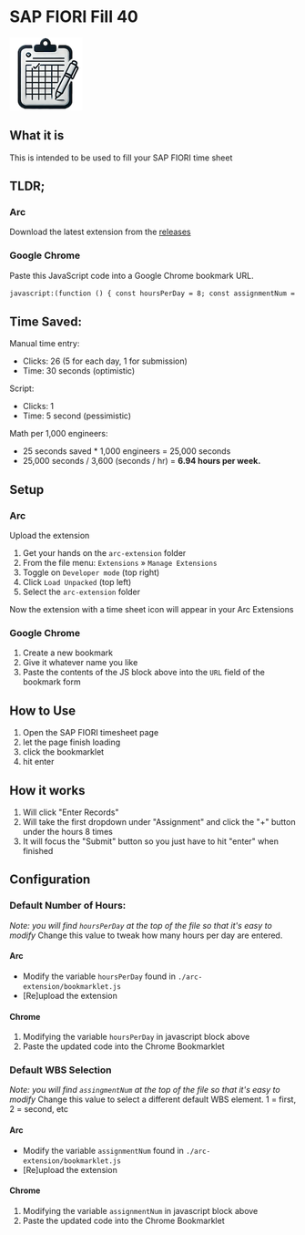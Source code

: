 # SAP FIORI Fill 40

<div>
   <img src="./arc-extension/icon-128.png" alt="Icon" />
</div>

## What it is

This is intended to be used to fill your SAP FIORI time sheet

## TLDR;

### Arc

Download the latest extension from the [releases](https://github.com/ncharris93/sap-fiori-fill-40/releases)

### Google Chrome

Paste this JavaScript code into a Google Chrome bookmark URL.

<!-- Markdown so that it doesn't get formatted to be multiline -->

```markdown
javascript:(function () { const hoursPerDay = 8; const assignmentNum = 1; const days = ['Monday', 'Tuesday', 'Wednesday', 'Thursday', 'Friday']; const elementIdRegex = { assignment: '^__box15-__clone\\d+-inner', plusHour: '^__input4-__clone\\d+-incrementBtn', hourValue: '^__input4-__clone\\d+-input-inner', }; function simulateEnterKey(element) { const enterEvent = new KeyboardEvent('keydown', { key: 'Enter', code: 'Enter', keyCode: 13, charCode: 13, bubbles: true, }); element.dispatchEvent(enterEvent); } function simulateDownArrow(element) { element.focus(); const downArrowEvent = new KeyboardEvent('keydown', { key: 'ArrowDown', code: 'ArrowDown', keyCode: 40, bubbles: true, }); element.dispatchEvent(downArrowEvent); } function findElementWithText(type, text) { const elements = document.querySelectorAll(type); for (let ele of elements) { if (ele.textContent.trim().includes(text)) { return ele; } } return null; } function findChildWithIdPattern(tr, pattern) { const regex = new RegExp(pattern); const elements = tr.querySelectorAll('*'); for (let element of elements) { if (regex.test(element.id)) { return element; } } return null; } function clickEnterRecordsButton() { const enterRecordsButton = findElementWithText('button', 'Enter Records'); if (!enterRecordsButton) { return console.warn('Failed to find Enter Records button'); } enterRecordsButton.click(); console.log('clicked Enter Records button!'); simulateEnterKey(enterRecordsButton); } function focusSubmitButton() { const submitButton = findElementWithText('button', 'Submit'); if (submitButton) { submitButton.focus(); console.log('Submit Button Focused'); } else { console.warn('Failed to find Submit button'); } } function enterDailyHours({ day, plusButtonElementId, hourValueId }) { const buttonElement = document.getElementById(plusButtonElementId); const hourValueElement = document.getElementById(hourValueId); if (hourValueElement.value !== '0.00') { return console.warn(`Not overwriting hours for ${day}`); } if (!buttonElement) { return console.warn(`Failed to find hour increment button for ${day}`); } Array.from({ length: hoursPerDay }).forEach(() => buttonElement.click()); console.log(`Set ${day}'s time to ${hoursPerDay} hours`); } function enterWorkAssignment(day, elementId) { const inputElement = document.getElementById(elementId); if (!inputElement) { return console.warn(`Failed to find the input for ${day}'s assignment`); } if (inputElement.value.trim() !== '') { return console.warn(`Not overwriting assignment for ${day} `); } Array.from({ length: assignmentNum }).forEach(() => { simulateDownArrow(inputElement); }); simulateEnterKey(inputElement); console.log(`Set ${day}'s Assignment`); } function pollForElement() { const mondayRow = findElementWithText('tr', 'Monday'); if (!mondayRow) { console.log("Can't enter records yet, retrying in 250..."); return setTimeout(pollForElement, 250); } const mondayAssignmentElement = findChildWithIdPattern( mondayRow.nextElementSibling, elementIdRegex.assignment ); if (!mondayAssignmentElement) { console.warn( 'Monday row available, but not inputs not ready yet, retrying in 250...' ); return setTimeout(pollForElement, 250); } console.log('Able to enter records, proceeding with assignment.'); days.forEach(fillOutDay); setTimeout(focusSubmitButton, 250); } function fillOutDay(day) { console.log(`Filling out ${day}`); const dayTableRow = findElementWithText('tr', day); const nextRow = dayTableRow.nextElementSibling; if (!nextRow) { return console.warn(`Can't find row to fill out data for ${day}`); } const assignmentNode = findChildWithIdPattern( nextRow, elementIdRegex.assignment ); if (assignmentNode) { enterWorkAssignment(day, assignmentNode.id); } else { console.warn(`Can't find Assignment field, skipping.`); } const hourValueNode = findChildWithIdPattern( nextRow, elementIdRegex.hourValue ); const hourPlusButtonNode = findChildWithIdPattern( nextRow, elementIdRegex.plusHour ); if (hourPlusButtonNode) { enterDailyHours({ day, plusButtonElementId: hourPlusButtonNode.id, hourValueId: hourValueNode.id, }); } else { console.warn(`Can't find Hours field, skipping.`); } } clickEnterRecordsButton(); pollForElement();})();
```

## Time Saved:

Manual time entry:

- Clicks: 26 (5 for each day, 1 for submission)
- Time: 30 seconds (optimistic)

Script:

- Clicks: 1
- Time: 5 second (pessimistic)

Math per 1,000 engineers:

- 25 seconds saved \* 1,000 engineers = 25,000 seconds
- 25,000 seconds / 3,600 (seconds / hr) = **6.94 hours per week.**

## Setup

### Arc

Upload the extension

1.  Get your hands on the `arc-extension` folder
2.  From the file menu: `Extensions` » `Manage Extensions`
3.  Toggle on `Developer mode` (top right)
4.  Click `Load Unpacked` (top left)
5.  Select the `arc-extension` folder

Now the extension with a time sheet icon will appear in your Arc Extensions

### Google Chrome

1. Create a new bookmark
2. Give it whatever name you like
3. Paste the contents of the JS block above into the `URL` field of the bookmark form

## How to Use

1. Open the SAP FIORI timesheet page
2. let the page finish loading
3. click the bookmarklet
4. hit enter

## How it works

1. Will click "Enter Records"
2. Will take the first dropdown under "Assignment" and click the "+" button under the hours 8 times
3. It will focus the "Submit" button so you just have to hit "enter" when finished

## Configuration

### Default Number of Hours:

_Note: you will find `hoursPerDay` at the top of the file so that it's easy to modify_
Change this value to tweak how many hours per day are entered.

#### Arc

- Modify the variable `hoursPerDay` found in `./arc-extension/bookmarklet.js`
- [Re]upload the extension

#### Chrome

1. Modifying the variable `hoursPerDay` in javascript block above
2. Paste the updated code into the Chrome Bookmarklet

### Default WBS Selection

_Note: you will find `assingmentNum` at the top of the file so that it's easy to modify_
Change this value to select a different default WBS element. 1 = first, 2 = second, etc

#### Arc

- Modify the variable `assignmentNum` found in `./arc-extension/bookmarklet.js`
- [Re]upload the extension

#### Chrome

1. Modifying the variable `assignmentNum` in javascript block above
2. Paste the updated code into the Chrome Bookmarklet
